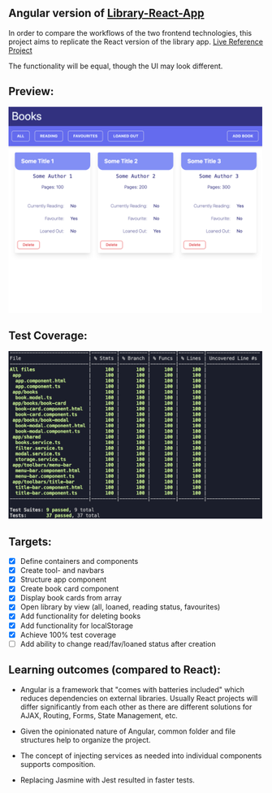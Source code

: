 ## Angular version of [Library-React-App](https://github.com/flsoller/library-react-app)

In order to compare the workflows of the two frontend technologies, this project aims to replicate the React version of the library app. [Live Reference Project](https://flsoller.github.io/library-react-app/)

The functionality will be equal, though the UI may look different.

## Preview:

<img src="./src/assets/BookLibrary_Angular.png" width='500'>

## Test Coverage:

<img src="./src/assets/test_coverage.png" width='500'>

## Targets:

- [x] Define containers and components
- [x] Create tool- and navbars
- [x] Structure app component
- [x] Create book card component
- [x] Display book cards from array
- [x] Open library by view (all, loaned, reading status, favourites)
- [x] Add functionality for deleting books
- [x] Add functionality for localStorage
- [x] Achieve 100% test coverage
- [ ] Add ability to change read/fav/loaned status after creation

## Learning outcomes (compared to React):

- Angular is a framework that "comes with batteries included" which reduces dependencies on external libraries. Usually React projects will differ significantly from each other as there are different solutions for AJAX, Routing, Forms, State Management, etc.

- Given the opinionated nature of Angular, common folder and file structures help to organize the project.

- The concept of injecting services as needed into individual components supports composition.

- Replacing Jasmine with Jest resulted in faster tests.
